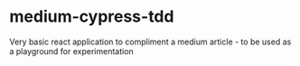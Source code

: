 # medium-cypress-tdd
Very basic react application to compliment a medium article - to be used as a playground for experimentation
